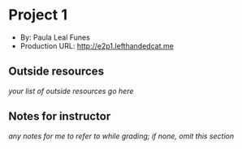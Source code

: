 # Project 1
+ By: Paula Leal Funes
+ Production URL: <http://e2p1.lefthandedcat.me>

## Outside resources
*your list of outside resources go here*

## Notes for instructor
*any notes for me to refer to while grading; if none, omit this section*